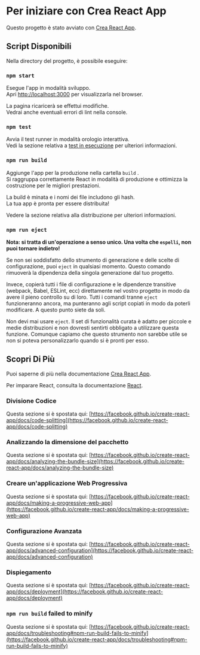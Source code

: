 # Per iniziare con Crea React App

Questo progetto è stato avviato con [Crea React App](https://github.com/facebook/create-react-app).

## Script Disponibili

Nella directory del progetto, è possibile eseguire:

### `npm start`

Esegue l'app in modalità sviluppo.\
Apri [http://localhost:3000](http://localhost:3000) per visualizzarla nel browser.

La pagina ricaricerà se effettui modifiche.\
Vedrai anche eventuali errori di lint nella console.

### `npm test`

Avvia il test runner in modalità orologio interattiva.\
Vedi la sezione relativa a [test in esecuzione](https://facebook.github.io/create-react-app/docs/running-tests) per ulteriori informazioni.

### `npm run build`

Aggiunge l'app per la produzione nella cartella `build` .\
Si raggruppa correttamente React in modalità di produzione e ottimizza la costruzione per le migliori prestazioni.

La build è minata e i nomi dei file includono gli hash.\
La tua app è pronta per essere distribuita!

Vedere la sezione relativa alla distribuzione [](https://facebook.github.io/create-react-app/docs/deployment) per ulteriori informazioni.

### `npm run eject`

**Nota: si tratta di un'operazione a senso unico. Una volta che `espelli`, non puoi tornare indietro!**

Se non sei soddisfatto dello strumento di generazione e delle scelte di configurazione, puoi `eject` in qualsiasi momento. Questo comando rimuoverà la dipendenza della singola generazione dal tuo progetto.

Invece, copierà tutti i file di configurazione e le dipendenze transitive (webpack, Babel, ESLint, ecc) direttamente nel vostro progetto in modo da avere il pieno controllo su di loro. Tutti i comandi tranne `eject` funzioneranno ancora, ma punteranno agli script copiati in modo da poterli modificare. A questo punto siete da soli.

Non devi mai usare `eject`. Il set di funzionalità curata è adatto per piccole e medie distribuzioni e non dovresti sentirti obbligato a utilizzare questa funzione. Comunque capiamo che questo strumento non sarebbe utile se non si poteva personalizzarlo quando si è pronti per esso.

## Scopri Di Più

Puoi saperne di più nella documentazione [Crea React App](https://facebook.github.io/create-react-app/docs/getting-started).

Per imparare React, consulta la documentazione [React](https://reactjs.org/).

### Divisione Codice

Questa sezione si è spostata qui: [https://facebook.github.io/create-react-app/docs/code-splitting](https://facebook.github.io/create-react-app/docs/code-splitting)

### Analizzando la dimensione del pacchetto

Questa sezione si è spostata qui: [https://facebook.github.io/create-react-app/docs/analyzing-the-bundle-size](https://facebook.github.io/create-react-app/docs/analyzing-the-bundle-size)

### Creare un'applicazione Web Progressiva

Questa sezione si è spostata qui: [https://facebook.github.io/create-react-app/docs/making-a-progressive-web-app](https://facebook.github.io/create-react-app/docs/making-a-progressive-web-app)

### Configurazione Avanzata

Questa sezione si è spostata qui: [https://facebook.github.io/create-react-app/docs/advanced-configuration](https://facebook.github.io/create-react-app/docs/advanced-configuration)

### Dispiegamento

Questa sezione si è spostata qui: [https://facebook.github.io/create-react-app/docs/deployment](https://facebook.github.io/create-react-app/docs/deployment)

### `npm run build` failed to minify

Questa sezione si è spostata qui: [https://facebook.github.io/create-react-app/docs/troubleshooting#npm-run-build-fails-to-minify](https://facebook.github.io/create-react-app/docs/troubleshooting#npm-run-build-fails-to-minify)
